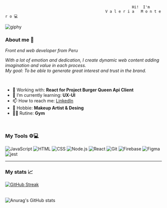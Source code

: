                                                          


                                                             Hi!  I'm 
                                                 V a l e r i a   M o n t e r o 💻
![giphy](https://user-images.githubusercontent.com/108588943/230480394-954e0943-ea3f-42f1-9342-30b09ba020ef.gif)



### About me 🔖

_Front end web developer from Peru_

_With a lot of emotion and dedication, I create dynamic web content adding imagination and value in each process._
<br>
_My goal: To be able to generate great interest and trust in the brand._

<br>

- 🔭 Working with: **React for Project Burger Queen Api Client**
- 🌱 I’m currently learning: **UX-UI**
- 📫 How to reach me: [LinkedIn](https://www.linkedin.com/in/dev-valmont/)
- 💄 Hobbie: **Makeup Artist & Desing**
- 🏋️‍♀️ Rutine: **Gym**

<br>



### My Tools ⚙️💻

![JavaScript](https://img.shields.io/badge/-JavaScipt-yellow) ![HTML](https://img.shields.io/badge/-HTML-red) ![CSS](https://img.shields.io/badge/-CSS-green) ![Node.js](https://img.shields.io/badge/-Node.js-brightgreen) ![React](https://img.shields.io/badge/-React-blue) ![Git](https://img.shields.io/badge/-Git-red) ![Firebase](https://img.shields.io/badge/-Firebase-yellow) ![Figma](https://img.shields.io/badge/-Figma-pink)
![jest](https://img.shields.io/badge/-Jest-red)

---
### My stats 📈
[![GitHub Streak](http://github-readme-streak-stats.herokuapp.com?user=valmontx&theme=dark&hide_border=true)](https://git.io/streak-stats) 
<br>
<br>
<br>
![Anurag's GitHub stats](https://github-readme-stats.vercel.app/api?username=Valmontx&show_icons=true&theme=radical)
